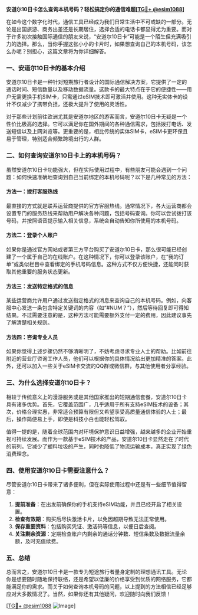 **安道尔10日卡怎么查询本机号码？轻松搞定你的通信难题[[TG💪+ @esim1088](https://t.me/s/esim1088)]**

在如今这个数字化时代，通信工具已经成为我们日常生活中不可或缺的一部分。无论是出国旅游、商务出差还是长期居住，选择合适的电话卡都显得尤为重要。而对于许多初次接触国际通信的朋友来说，“安道尔10日卡”可能是一个陌生但充满吸引力的选择。那么，当你手握这张小小的卡片时，如果想查询自己的本机号码，该怎么办呢？别担心，这篇文章将为你详细解答。

### 一、安道尔10日卡的基本介绍

安道尔10日卡是一种针对短期旅行者设计的国际通信解决方案，它提供了一定的通话时间、短信数量以及移动数据流量。这款卡的最大特点在于它的便捷性——用户无需更换手机SIM卡，只需通过eSIM技术即可激活并使用。这种无实体卡的设计不仅减少了携带负担，还极大提升了使用的灵活性。

对于那些计划前往欧洲尤其是安道尔地区的游客而言，安道尔10日卡无疑是一个性价比极高的选择。它可以满足你在国外期间的各种通信需求，包括拨打电话、发送短信以及上网浏览等。更重要的是，相比传统的实体SIM卡，eSIM卡更环保且易于管理，特别适合频繁跨境出行的人群。

### 二、如何查询安道尔10日卡上的本机号码？

虽然安道尔10日卡功能强大，但在实际使用过程中，有些朋友可能会遇到一个问题：如何快速准确地查询到自己当前绑定的本机号码呢？以下是几种常见的方法：

#### 方法一：拨打客服热线
最直接的方式就是联系运营商提供的官方客服热线。通常情况下，各大运营商都会设置专门的服务热线来帮助用户解决各种问题，包括号码查询。你可以尝试拨打该号码，并按照语音提示输入相关信息，系统会自动告知你所使用的本机号码。

#### 方法二：登录个人账户
如果你是通过官方网站或者第三方平台购买了安道尔10日卡，那么很可能已经创建了一个属于自己的在线账户。在这种情况下，你可以登录该账户，在“我的订单”或类似栏目中查看绑定的手机号码信息。这种方式不仅方便快捷，还能同时获取其他重要的服务状态更新。

#### 方法三：发送特定格式的信息
某些运营商允许用户通过发送指定格式的消息来查询自己的本机号码。例如，向客服中心发送一条包含特定关键词的内容（如“#NUM？”），然后等待回复即可得知结果。不过需要注意的是，这种方法可能需要额外支付一定的费用，因此建议事先了解清楚相关规则。

#### 方法四：咨询专业人员
如果你觉得上述步骤仍然不够清晰明了，不妨考虑寻求专业人士的帮助。比如前往附近的营业厅咨询工作人员，他们可以根据你的具体情况给出更加精准的答案。此外，还可以加入一些关于eSIM卡交流的QQ群或微信群，与其他使用者分享经验。

### 三、为什么选择安道尔10日卡？

相较于传统意义上的漫游服务或是其他国家推出的短期通信套餐，安道尔10日卡具有诸多优势。首先，它覆盖范围广，几乎适用于所有支持eSIM技术的设备；其次，价格合理实惠，非常适合预算有限但又希望享受高质量通信体验的人士；最后，操作简便易上手，即使是科技小白也能轻松驾驭。

值得一提的是，随着全球范围内对环境保护意识日益增强，越来越多的企业开始重视可持续发展。而作为一款基于eSIM技术的产品，安道尔10日卡显然走在了时代的前列。它减少了塑料垃圾的产生，同时也降低了物流运输成本，真正实现了绿色消费理念。

### 四、使用安道尔10日卡需要注意什么？

尽管安道尔10日卡带来了诸多便利，但在实际使用过程中还是有一些细节值得留意：

1. **提前准备**：在出发前确保你的手机支持eSIM功能，并且已经开启了相关设置。
2. **检查有效期**：购买后尽快激活卡片，以免因超期导致无法正常使用。
3. **保存重要资料**：包括购买凭证、激活码等信息，以便日后查阅。
4. **关注剩余资源**：定期检查账户内剩余的通话分钟数、短信条数及数据流量余额，及时充值续费。

### 五、总结

总而言之，安道尔10日卡是一款专为短途旅行者量身定制的理想通讯工具。无论你是想要随时随地保持联络，还是希望以低廉的价格享受到优质的网络服务，它都能满足你的需求。而关于如何查询本机号码的问题，以上提到的方法相信已经足够应对大多数情况了。当然，如果你还有其他疑问，欢迎随时向我们反馈！

[[TG💪+ @esim1088](https://t.me/s/esim1088) ![Image](https://i.postimg.cc/4NQfJmqS/Snipaste-2025-05-13-00-14-12.png)]